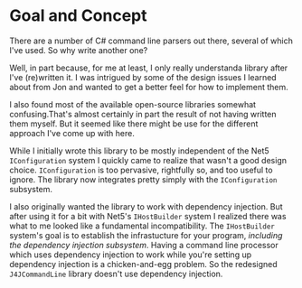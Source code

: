 # Goal and Concept

There are a number of C# command line parsers out there, several of which I've used. So why write another one? 

Well, in part because, for me at least, I only really understanda library after I've (re)written it. I was intrigued by some of the design issues I learned about from Jon and wanted to get a better feel for how to implement them.

I also found most of the available open-source libraries somewhat confusing.That's almost certainly in part the result of not having written them myself. But it seemed like there might be use for the different approach I've come up with here.

While I initially wrote this library to be mostly independent of the Net5 `IConfiguration` system I quickly came to realize that wasn't a good design choice. `IConfiguration` is too pervasive, rightfully so, and too useful to
ignore. The library now integrates pretty simply with the `IConfiguration` subsystem.

I also originally wanted the library to work with dependency injection. But after using it for a bit with Net5's `IHostBuilder` system I realized there was what to me looked like a fundamental incompatibility. The `IHostBuilder` system's goal is to establish the infrastucture for your program, *including the dependency injection subsystem*. Having a command line processor which uses dependency injection to work
while you're setting up dependency injection is a chicken-and-egg problem. So the redesigned `J4JCommandLine` library doesn't use dependency injection.
